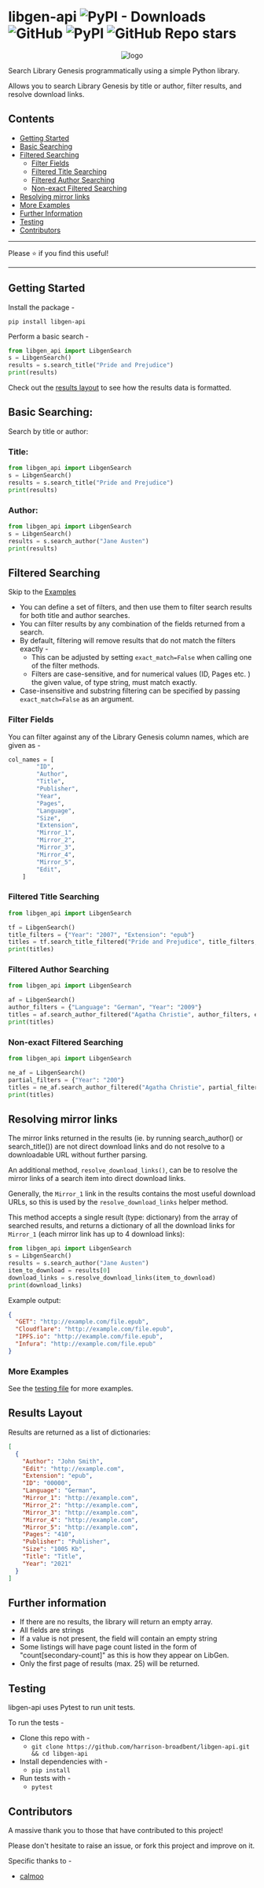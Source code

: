 # libgen-api ![PyPI - Downloads](https://img.shields.io/pypi/dm/libgen-api?style=plastic) ![GitHub](https://img.shields.io/github/license/harrison-broadbent/libgen-api?style=plastic) ![PyPI](https://img.shields.io/pypi/v/libgen-api?style=plastic) ![GitHub Repo stars](https://img.shields.io/github/stars/harrison-broadbent/libgen-api?style=plastic)

<div align="center">

![logo](logo.png)

</div>

Search Library Genesis programmatically using a simple Python library.

Allows you to search Library Genesis by title or author, filter results, and resolve download links.

## Contents

- [Getting Started](#getting-started)
- [Basic Searching](#basic-searching)
- [Filtered Searching](#filtered-searching)
  - [Filter Fields](#filter-fields)
  - [Filtered Title Searching](#filtered-title-searching)
  - [Filtered Author Searching](#filtered-author-searching)
  - [Non-exact Filtered Searching](#non-exact-filtered-searching)
- [Resolving mirror links](#resolving-mirror-links)
- [More Examples](#more-examples)
- [Further Information](#further-information)
- [Testing](#testing)
- [Contributors](#contributors)

---

Please ⭐ if you find this useful!

---

## Getting Started

Install the package -

```
pip install libgen-api
```

Perform a basic search -

```python
from libgen_api import LibgenSearch
s = LibgenSearch()
results = s.search_title("Pride and Prejudice")
print(results)
```

Check out the [results layout](#results-layout) to see how the results data is formatted.

## Basic Searching:

Search by title or author:

### Title:

```python
from libgen_api import LibgenSearch
s = LibgenSearch()
results = s.search_title("Pride and Prejudice")
print(results)
```

### Author:

```python
from libgen_api import LibgenSearch
s = LibgenSearch()
results = s.search_author("Jane Austen")
print(results)
```

## Filtered Searching

Skip to the [Examples](#filtered-title-searching)

- You can define a set of filters, and then use them to filter search results for both title and author searches.
- You can filter results by any combination of the fields returned from a search.
- By default, filtering will remove results that do not match the filters exactly -
  - This can be adjusted by setting `exact_match=False` when calling one of the filter methods.
  - Filters are case-sensitive, and for numerical values (ID, Pages etc. ) the given value, of type string, must match exactly.
- Case-insensitive and substring filtering can be specified by passing `exact_match=False` as an argument.

### Filter Fields

You can filter against any of the Library Genesis column names, which are given as -

```python
col_names = [
        "ID",
        "Author",
        "Title",
        "Publisher",
        "Year",
        "Pages",
        "Language",
        "Size",
        "Extension",
        "Mirror_1",
        "Mirror_2",
        "Mirror_3",
        "Mirror_4",
        "Mirror_5",
        "Edit",
    ]
```

### Filtered Title Searching

```python
from libgen_api import LibgenSearch

tf = LibgenSearch()
title_filters = {"Year": "2007", "Extension": "epub"}
titles = tf.search_title_filtered("Pride and Prejudice", title_filters, exact_match=True)
print(titles)
```

### Filtered Author Searching

```python
from libgen_api import LibgenSearch

af = LibgenSearch()
author_filters = {"Language": "German", "Year": "2009"}
titles = af.search_author_filtered("Agatha Christie", author_filters, exact_match=True)
print(titles)
```

### Non-exact Filtered Searching

```python
from libgen_api import LibgenSearch

ne_af = LibgenSearch()
partial_filters = {"Year": "200"}
titles = ne_af.search_author_filtered("Agatha Christie", partial_filters, exact_match=False)
print(titles)
```

## Resolving mirror links

The mirror links returned in the results (ie. by running search_author() or search_title()) are not direct download links and do not resolve to a downloadable URL without further parsing.

An additional method, `resolve_download_links()`, can be to resolve the mirror links of a search item into direct download links.

Generally, the `Mirror_1` link in the results contains the most useful download URLs, so
this is used by the `resolve_download_links` helper method.

This method accepts a single result (type: dictionary) from the array of searched results, and
returns a dictionary of all the download links for `Mirror_1` (each mirror link has up to 4 download links):

```python
from libgen_api import LibgenSearch
s = LibgenSearch()
results = s.search_author("Jane Austen")
item_to_download = results[0]
download_links = s.resolve_download_links(item_to_download)
print(download_links)
```

Example output:

```json
{
  "GET": "http://example.com/file.epub",
  "Cloudflare": "http://example.com/file.epub",
  "IPFS.io": "http://example.com/file.epub",
  "Infura": "http://example.com/file.epub"
}
```

### More Examples

See the [testing file](test.py) for more examples.

## Results Layout

Results are returned as a list of dictionaries:

```json
[
  {
    "Author": "John Smith",
    "Edit": "http://example.com",
    "Extension": "epub",
    "ID": "00000",
    "Language": "German",
    "Mirror_1": "http://example.com",
    "Mirror_2": "http://example.com",
    "Mirror_3": "http://example.com",
    "Mirror_4": "http://example.com",
    "Mirror_5": "http://example.com",
    "Pages": "410",
    "Publisher": "Publisher",
    "Size": "1005 Kb",
    "Title": "Title",
    "Year": "2021"
  }
]
```

## Further information

- If there are no results, the library will return an empty array.
- All fields are strings
- If a value is not present, the field will contain an empty string
- Some listings will have page count listed in the form of "count[secondary-count]" as this is how they appear on LibGen.
- Only the first page of results (max. 25) will be returned.

## Testing

libgen-api uses Pytest to run unit tests.

To run the tests -

- Clone this repo with -
  - `git clone https://github.com/harrison-broadbent/libgen-api.git && cd libgen-api`
- Install dependencies with -
  - `pip install`
- Run tests with -
  - `pytest`

## Contributors

A massive thank you to those that have contributed to this project!

Please don't hesitate to raise an issue, or fork this project and improve on it.

Specific thanks to -

- [calmoo](https://github.com/calmoo)
